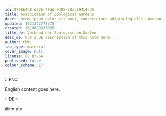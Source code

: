 ```yaml
---
id: 0706b4a8-d37b-48dd-9485-c0ac19414cd5
title: Association of Zoological Gardens
desc: Lorem ipsum dolor sit amet, consectetuer adipiscing elit. Aenean commodo ligula eget dolor. Aenean massa. Cum sociis natoque penatibus et magnis dis parturient montes, nascetur ridiculus mus. Donec quam felis, ultricies nec, pellentesque eu, pretium quis, sem. Nulla consequat massa quis enim.
updated: 1621342778375
created: 1619088333095
title_de: Verband der Zoologischen Gärten
desc_de: Put a DE description of this note here...
author: CMW
tao_type: material
cover_image: null
license: CC BY-SA
published: false
colour_scheme: 17
---
```


:::EN:::

English content goes here.

:::DE:::

@empty
